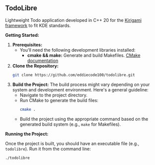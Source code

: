 ## TodoLibre

Lightweight Todo application developed in C++ 20 for the [Kirigami framework](https://develop.kde.org/frameworks/kirigami) to fit KDE standards.


**Getting Started:**

1. **Prerequisites:**
    * You'll need the following development libraries installed:
        * **cmake && make:** Generate and build Makefiles. [CMake documentation](https://cmake.org/documentation/)
2. **Clone the Repository:**
    ```bash
    git clone https://github.com/eddiecode100/todolibre.git
    ```
3. **Build the Project:**
   The build process might vary depending on your system and development environment. Here's a general guideline:
    * Navigate to the project directory.
    * Run CMake to generate the build files:
        ```bash
        cmake .
        ```
    * Build the project using the appropriate command based on the generated build system (e.g., `make` for Makefiles).

**Running the Project:**

Once the project is built, you should have an executable file (e.g., `todolibre`). Run it from the command line:

```bash
./todolibre
```
